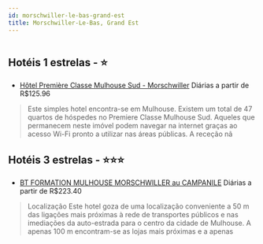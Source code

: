 ```yaml
---
id: morschwiller-le-bas-grand-est
title: Morschwiller-Le-Bas, Grand Est
---
```


<center><img src="http://image1.urlforimages.com/Images/1520058/$Original/102023290U0_320X175.JPG" alt="" /></center>


## Hotéis 1 estrelas - ⭐️

-    [Hôtel Première Classe Mulhouse Sud - Morschwiller](https://www.hurb.com/hoteis/morschwiller-le-bas/hotel-premiere-classe-mulhouse-sud-morschwiller-JNP-JP316007?cmp=18055) Diárias a partir de R$125.96
   > Este simples hotel encontra-se em Mulhouse. Existem um total de 47 quartos de hóspedes no Premiere Classe Mulhouse Sud. Aqueles que permanecem neste imóvel podem navegar na internet graças ao acesso Wi-Fi pronto a utilizar nas áreas públicas. A receção nã

## Hotéis 3 estrelas - ⭐️⭐️⭐️

-    [BT FORMATION MULHOUSE MORSCHWILLER au CAMPANILE](https://www.hurb.com/hoteis/morschwiller-le-bas/bt-formation-mulhouse-morschwiller-au-campanile-JNP-JP01261W?cmp=18055) Diárias a partir de R$223.40
   > Localização
Este hotel goza de uma localização conveniente a 50 m das ligações mais próximas à rede de transportes públicos e nas imediações da auto-estrada para o centro da cidade de Mulhouse. A apenas 100 m encontram-se as lojas mais próximas e a apenas
